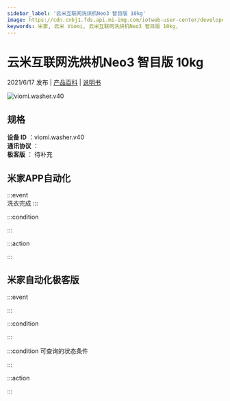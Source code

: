 ```yaml
---
sidebar_label: '云米互联网洗烘机Neo3 智目版 10kg'
image: https://cdn.cnbj1.fds.api.mi-img.com/iotweb-user-center/developer_1679047842725ykT15EIl.png?GalaxyAccessKeyId=AKVGLQWBOVIRQ3XLEW&Expires=9223372036854775807&Signature=TrwIHSKIUxuZ+uupnbpN9CDSjsk=
keywords: 米家, 云米 Viomi, 云米互联网洗烘机Neo3 智目版 10kg, 
---
```

# 云米互联网洗烘机Neo3 智目版 10kg

2021/6/17 发布 | [产品百科](https://home.mi.com/webapp/content/baike/product/index.html?model=viomi.washer.v40/) | [说明书](https://home.mi.com/views/introduction.html?model=viomi.washer.v40&region=cn)

![viomi.washer.v40](https://cdn.cnbj1.fds.api.mi-img.com/iotweb-user-center/developer_1679047842725ykT15EIl.png?GalaxyAccessKeyId=AKVGLQWBOVIRQ3XLEW&Expires=9223372036854775807&Signature=TrwIHSKIUxuZ+uupnbpN9CDSjsk=)

## 规格  
> 
**设备 ID** ：viomi.washer.v40  
**通讯协议** ：  
**极客版**  ： 待补充 


## 米家APP自动化  

:::event  
洗衣完成
:::

:::condition  

:::

:::action   

:::

## 米家自动化极客版  

:::event  

:::

:::condition  

:::

:::condition 可查询的状态条件  

:::

:::action  

:::

        
